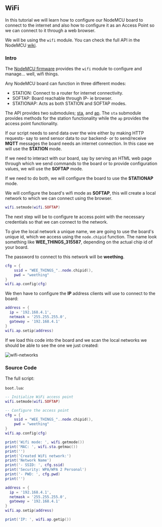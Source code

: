 ## WiFi

In this tutorial we will learn how to configure our NodeMCU board to connect to the internet and also how to configure it as an Access Point so we can connect to it through a web browser.

We will be using the `wifi` module. You can check the full API in the NodeMCU [wiki][wifi-module].


### Intro

The [NodeMCU firmware][wiki] provides the `wifi` module to configure and manage... well, wifi things.

Any NodeMCU board can function in three different modes:

* STATION: Connect to a router for internet connectivity.
* SOFTAP: Board reachable through IP- ie browser.
* STATIONAP: Acts as both STATION and SOFTAP modes.

The API provides two submodules; [sta][sta-wiki], and [ap][ap-wiki]. The `sta` submodule provides methods for the station functionality while the `ap` provides the access point functionality.

If our script needs to send data over the wire either by making HTTP requests- say to send sensor data to our backend- or to send/receive **MQTT** messages the board needs an internet connection. In this case we will use the **STATION** mode.

If we need to interact with our board, say by serving an HTML web page through which we send commands to the board or to provide configuration values, we will use the **SOFTAP** mode.

If we need to do both, we will configure the board to use the **STATIONAP** mode.

We will configure the board's wifi mode as **SOFTAP**, this will create a local network to which we can connect using the browser.

```lua
wifi.setmode(wifi.SOFTAP)
```

The next step will be to configure te access point with the necessary credentials so that we can connect to the network.

To give the local network a unique name, we are going to use the board's unique id, which we access using the `node.chipid` function. The name look something like  **WEE_THINGS_315587**, depending on the actual chip id of your board.

The password to connect to this network will be **weething**.

```lua
cfg = {
    ssid = "WEE_THINGS_"..node.chipid(),
    pwd = "weething"
}
wifi.ap.config(cfg)
```

We then have to configure the **IP** address clients will use to connect to the board:

```lua
address = {
  ip = '192.168.4.1',
  netmask = '255.255.255.0',
  gateway = '192.168.4.1'
}
wifi.ap.setip(address)
```

If we load this code into the board and we scan the local networks we should be able to see the one we just created:

![wifi-networks](https://raw.githubusercontent.com/goliatone/wee-things-workshop/master/images/wifi-config-001.png)


### Source Code

The full script:

`boot.lua`:
```lua
-- Initialize WiFi access point
wifi.setmode(wifi.SOFTAP)

-- Configure the access point
cfg = {
    ssid = "WEE_THINGS_"..node.chipid(),
    pwd = "weething"
}
wifi.ap.config(cfg)

print('Wifi mode: ', wifi.getmode())
print('MAC: ', wifi.sta.getmac())
print('')
print('Created WiFi network:')
print('Network Name')
print('- SSID: ', cfg.ssid)
print('Security: WPA/WPA 2 Personal')
print('- PWD: ', cfg.pwd)
print('')

address = {
  ip = '192.168.4.1',
  netmask = '255.255.255.0',
  gateway = '192.168.4.1'
}
wifi.ap.setip(address)

print('IP: ', wifi.ap.getip())
```


[wiki]: https://github.com/nodemcu/nodemcu-firmware/wiki/nodemcu_api_en
[wifi-module]: https://github.com/nodemcu/nodemcu-firmware/wiki/nodemcu_api_en#wifi-module
[sta-wiki]: https://github.com/nodemcu/nodemcu-firmware/wiki/nodemcu_api_en#wifista-sub-module
[ap-wiki]: https://github.com/nodemcu/nodemcu-firmware/wiki/nodemcu_api_en#wifiap-sub-module
